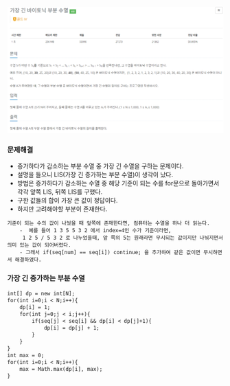 ![img.png](../Gold/가장긴바이토닉부분수열.png)
### 문제해결
- 증가하다가 감소하는 부분 수열 중 가장 긴 수열을 구하는 문제이다.
- 설명을 들으니 LIS(가장 긴 증가하는 부분 수열)이 생각이 났다.
- 방법은 증가하다가 감소하는 수열 중 해당 기준이 되는 수를 for문으로 돌아가면서 각각 앞쪽 LIS, 뒤쪽 LIS를 구했다.
- 구한 값들의 합이 가장 큰 값이 정답이다.
- 하지만 고려해야할 부분이 존재한다.
```text
기준이 되는 수의 값이 나눴을 때 앞쪽에 존재한다면, 컴퓨터는 수열을 하나 더 읽는다.
    -  예를 들어 1 3 5 5 3 2 에서 index=4인 수가 기준이라면,
     1 2 5 / 5 3 2 로 나누었을때, 앞 쪽의 5는 원래라면 무시되는 값이지만 나눠지면서 의미 있는 값이 되어버렸다.
    - 그래서 if(seq[num] == seq[i]) continue; 을 추가하여 같은 값이면 무시하면서 해결하였다.
```

### 가장 긴 증가하는 부분 수열
```
int[] dp = new int[N];
for(int i=0;i < N;i++){
    dp[i] = 1;
    for(int j=0;j < i;j++){
        if(seq[j] < seq[i] && dp[i] < dp[j]+1){
            dp[i] = dp[j] + 1;
        }
    }
}
int max = 0;
for(int i=0;i < N;i++){
    max = Math.max(dp[i], max);
}

```